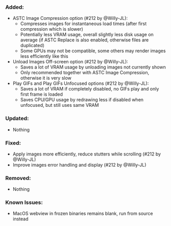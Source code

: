 ### Added:
- ASTC Image Compression option (#212 by @Willy-JL):
  - Compresses images for instantaneous load times (after first compression which is slower)
  - Potentially less VRAM usage, overall slightly less disk usage on average (if ASTC Replace is also enabled, otherwise files are duplicated)
  - Some GPUs may not be compatible, some others may render images less efficiently like this
- Unload Images Off-screen option (#212 by @Willy-JL):
  - Saves a lot of VRAM usage by unloading images not currently shown
  - Only recommended together with ASTC Image Compression, otherwise it is very slow
- Play GIFs and Play GIFs Unfocused options (#212 by @Willy-JL):
  - Saves a lot of VRAM if completely disabled, no GIFs play and only first frame is loaded
  - Saves CPU/GPU usage by redrawing less if disabled when unfocused, but still uses same VRAM

### Updated:
- Nothing

### Fixed:
- Apply images more efficiently, reduce stutters while scrolling (#212 by @Willy-JL)
- Improve images error handling and display (#212 by @Willy-JL)

### Removed:
- Nothing

### Known Issues:
- MacOS webview in frozen binaries remains blank, run from source instead
